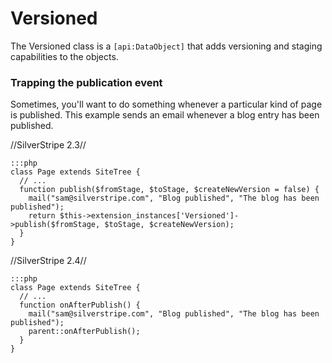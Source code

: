# Versioned

The Versioned class is a `[api:DataObject]` that adds versioning and staging capabilities to the objects.

### Trapping the publication event

Sometimes, you'll want to do something whenever a particular kind of page is published.  This example sends an email
whenever a blog entry has been published.

//SilverStripe 2.3//

	:::php
	class Page extends SiteTree {
	  // ...
	  function publish($fromStage, $toStage, $createNewVersion = false) {
	    mail("sam@silverstripe.com", "Blog published", "The blog has been published");
	    return $this->extension_instances['Versioned']->publish($fromStage, $toStage, $createNewVersion);
	  }
	}


//SilverStripe 2.4//

	:::php
	class Page extends SiteTree {
	  // ...
	  function onAfterPublish() {
	    mail("sam@silverstripe.com", "Blog published", "The blog has been published");
	    parent::onAfterPublish();
	  }
	}


